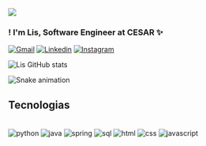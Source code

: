 <img align="center" src="https://github.com/lisaraujor/lisaraujor/blob/main/programming%20is%20art..jpg"/>

 ### ! I'm Lis, Software Engineer at CESAR ✨
 
 [![Gmail](https://img.shields.io/badge/-Gmail-%23333?style=for-the-badge&logo=gmail&logoColor=white)](mailto:lisraposoaraujo@gmail.com)
 [![Linkedin](https://img.shields.io/badge/-LinkedIn-%230077B5?style=for-the-badge&logo=linkedin&logoColor=white)](https://www.linkedin.com/in/lisraposoaraujo/)
 [![Instagram](https://img.shields.io/badge/-Instagram-%23E4405F?style=for-the-badge&logo=instagram&logoColor=white)](https://instagram.com/lisaraujor)
 
![Lis GitHub stats](https://github-readme-stats.vercel.app/api?username=lisaraujor&show_icons=true&theme=dracula)

![Snake animation](https://github.com/lisaraujor/lisaraujor/blob/output/github-contribution-grid-snake.svg)
 
 ## Tecnologias
 <div style="display: inline_block"></br>
  <img align="center" alt="python" src="https://img.shields.io/badge/Python-3776AB?style=for-the-badge&logo=python&logoColor=white"/>
  <img align="center" alt="java" src="https://img.shields.io/badge/Java-ED8B00?style=for-the-badge&logo=java&logoColor=white"/>
  <img align="center" alt="spring" src="https://img.shields.io/badge/Spring-6DB33F?style=for-the-badge&logo=spring&logoColor=white"/>
  <img align="center" alt="sql" src="https://img.shields.io/badge/MySQL-00000F?style=for-the-badge&logo=mysql&logoColor=white"/>
  <img align="center" alt="html" src="https://img.shields.io/badge/HTML5-E34F26?style=for-the-badge&logo=html5&logoColor=white"/>
  <img align="center" alt="css" src="https://img.shields.io/badge/CSS-239120?&style=for-the-badge&logo=css3&logoColor=white"/>
  <img align="center" alt="javascript" src="https://img.shields.io/badge/JavaScript-323330?style=for-the-badge&logo=javascript&logoColor=F7DF1E"/>
 </div>

